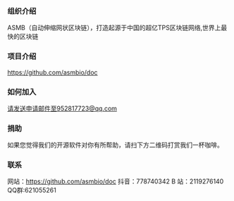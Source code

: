 ### 组织介绍

ASMB（自动伸缩网状区块链），打造起源于中国的超亿TPS区块链网络,世界上最快的区块链

### 项目介绍

https://github.com/asmbio/doc

### 如何加入
请发送申请邮件至952817723@qq.com

### 捐助
如果您觉得我们的开源软件对你有所帮助，请扫下方二维码打赏我们一杯咖啡。

### 联系
网站：https://github.com/asmbio/doc
抖音：778740342
B 站：2119276140
QQ群:621055261
